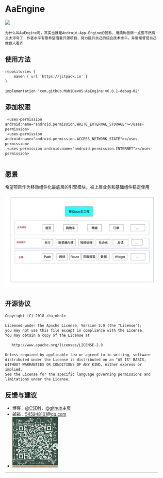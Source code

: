 # AaEngine
[![](https://jitpack.io/v/MobiDevOS/AaEngine.svg)](https://jitpack.io/#MobiDevOS/AaEngine)

`为什么叫AaEngine呢，其实也就是Android-App-Engine的简称，用简称低调一点要不然有点太浮夸了，作者水平有限希望借着开源项目，努力提升自己的综合技术水平。并常常督促自己像巨人看齐`

## 使用方法

```
repositories {
    maven { url 'https://jitpack.io' }
}

implementation 'com.github.MobiDevOS:AaEngine:v0.0.1-debug-02'

```

## 添加权限
```
 <uses-permission android:name="android.permission.WRITE_EXTERNAL_STORAGE"></uses-permission>
 <uses-permission android:name="android.permission.ACCESS_NETWORK_STATE"></uses-permission>
 <uses-permission android:name="android.permission.INTERNET"></uses-permission>
 
```

## 愿景

希望项目作为移动组件化最底层的引擎模块，被上层业务和基础组件稳定使用

![Alt text](/app/sampledata/移动组件化.png)


## 开源协议

```
Copyright (C) 2018 zhujohnle

Licensed under the Apache License, Version 2.0 (the "License");
you may not use this file except in compliance with the License.
You may obtain a copy of the License at

   http://www.apache.org/licenses/LICENSE-2.0

Unless required by applicable law or agreed to in writing, software
distributed under the License is distributed on an "AS IS" BASIS,
WITHOUT WARRANTIES OR CONDITIONS OF ANY KIND, either express or implied.
See the License for the specific language governing permissions and
limitations under the License.
```




## 反馈与建议

- 博客：[@CSDN](https://blog.csdn.net/zhujohnle)，[@github主页](https://mobidevos.github.io "个人博客")
- 邮箱：<545948101@qq.com>
- ![Alt text](/app/sampledata/qq.jpeg)

---------


